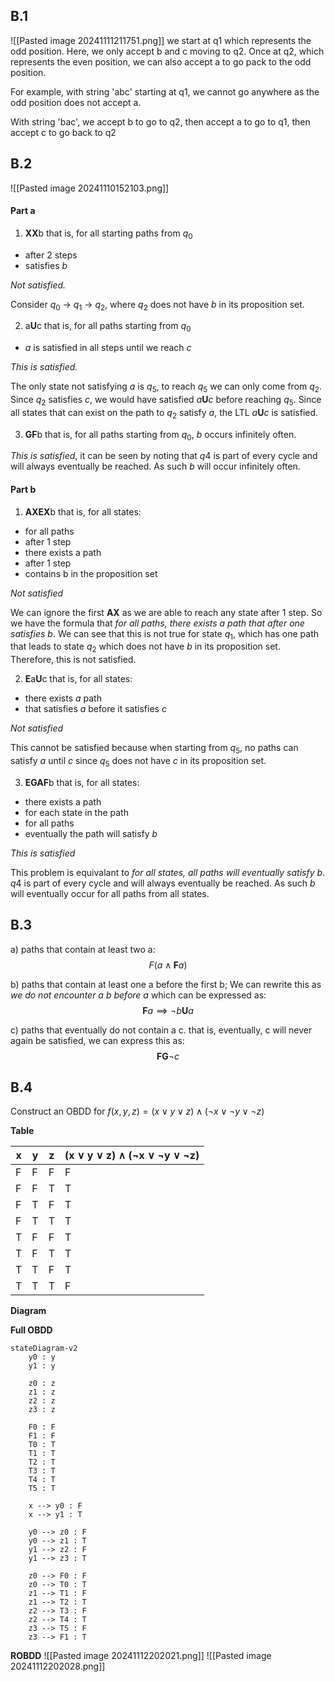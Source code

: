 ## B.1
![[Pasted image 20241111211751.png]]
we start at q1 which represents the odd position. Here, we only accept b and c moving to q2. Once at q2, which represents the even position, we can also accept a to go pack to the odd position.

For example, with string 'abc' starting at q1, we cannot go anywhere as the odd position does not accept a.  
  
With string 'bac', we accept b to go to q2, then accept a to go to q1, then accept c to go back to q2
## B.2
![[Pasted image 20241110152103.png]]

#### Part a
1. **XX**b
that is, for all starting paths from $q_0$
- after 2 steps
- satisfies $b$

*Not satisfied.*

Consider $q_0$ -> $q_1$ -> $q_2$, where $q_2$ does not have $b$ in its proposition set.

2. a**U**c
that is, for all paths starting from $q_0$
- $a$ is satisfied in all steps until we reach $c$

*This is satisfied.*

The only state not satisfying $a$ is $q_5$, to reach $q_5$ we can only come from $q_2$. Since $q_2$ satisfies $c$, we would have satisfied $a\textbf{U}c$ before reaching $q_5$. Since all states that can exist on the path to $q_2$ satisfy $a$, the LTL $a\textbf{U}c$ is satisfied.

3. **GF**b
that is, for all paths starting from $q_0$, $b$ occurs infinitely often.

*This is satisfied*, it can be seen by noting that $q4$ is part of every cycle and will always eventually be reached. As such $b$ will occur infinitely often.

#### Part b
1. **AXEX**b
that is, for all states:
- for all paths
- after 1 step
- there exists a path
- after 1 step
- contains b in the proposition set

*Not satisfied*

We can ignore the first **AX** as we are able to reach any state after 1 step. So we have the formula that *for all paths, there exists a path that after one satisfies b*.
We can see that this is not true for state $q_1$, which has one path that leads to state $q_2$ which does not have $b$ in its proposition set. Therefore, this is not satisfied.

2. **E**a**U**c
that is, for all states:
- there exists $a$ path
- that satisfies $a$ before it satisfies $c$

*Not satisfied*

This cannot be satisfied because when starting from $q_5$, no paths can satisfy $a$ until $c$ since $q_5$ does not have $c$ in its proposition set.

3. **EGAF**b
that is, for all states:
- there exists a path
- for each state in the path
- for all paths
- eventually the path will satisfy $b$

*This is satisfied*

This problem is equivalant to *for all states, all paths will eventually satisfy b*. $q4$ is part of every cycle and will always eventually be reached. As such $b$ will eventually occur for all paths from all states.

## B.3
a) paths that contain at least two a:
$$F(a\wedge\textbf{F}a)$$

b) paths that contain at least one a before the first b; We can rewrite this as *we do not encounter a $b$ before $a$* which can be expressed as:
$$\textbf{F}a \implies \neg b \textbf{U} a$$

c) paths that eventually do not contain a c. that is, eventually, c will never again be satisfied, we can express this as: 
$$\textbf{FG}\neg c$$

## B.4
Construct an OBDD for $f(x, y, z) = (x ∨ y ∨ z) ∧ (¬x ∨ ¬y ∨ ¬z)$

**Table**

| x   | y   | z   | (x ∨ y ∨ z) ∧ (¬x ∨ ¬y ∨ ¬z) |
| --- | --- | --- | ---------------------------- |
| F   | F   | F   | F                            |
| F   | F   | T   | T                            |
| F   | T   | F   | T                            |
| F   | T   | T   | T                            |
| T   | F   | F   | T                            |
| T   | F   | T   | T                            |
| T   | T   | F   | T                            |
| T   | T   | T   | F                            |

**Diagram**

**Full OBDD**
```mermaid
stateDiagram-v2
	y0 : y
	y1 : y

	z0 : z
	z1 : z
	z2 : z
	z3 : z
		
	F0 : F
	F1 : F
	T0 : T 
	T1 : T
	T2 : T
	T3 : T
	T4 : T
	T5 : T

	x --> y0 : F
	x --> y1 : T

	y0 --> z0 : F
	y0 --> z1 : T
	y1 --> z2 : F
	y1 --> z3 : T

	z0 --> F0 : F
	z0 --> T0 : T
	z1 --> T1 : F
	z1 --> T2 : T
	z2 --> T3 : F
	z2 --> T4 : T
	z3 --> T5 : F
	z3 --> F1 : T
```

**ROBDD**
![[Pasted image 20241112202021.png]]
![[Pasted image 20241112202028.png]]